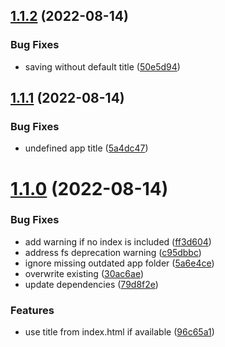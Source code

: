 ## [1.1.2](https://github.com/seleb/pkg-and-serve/compare/v1.1.1...v1.1.2) (2022-08-14)


### Bug Fixes

* saving without default title ([50e5d94](https://github.com/seleb/pkg-and-serve/commit/50e5d940eca1d385f848a58d1d5d9d72f3044276))

## [1.1.1](https://github.com/seleb/pkg-and-serve/compare/v1.1.0...v1.1.1) (2022-08-14)


### Bug Fixes

* undefined app title ([5a4dc47](https://github.com/seleb/pkg-and-serve/commit/5a4dc47055eda9509421179be71d5af58b07c530))

# [1.1.0](https://github.com/seleb/pkg-and-serve/compare/v1.0.0...v1.1.0) (2022-08-14)


### Bug Fixes

* add warning if no index is included ([ff3d604](https://github.com/seleb/pkg-and-serve/commit/ff3d604000fd469f8139070342946b4f08c146b1))
* address fs deprecation warning ([c95dbbc](https://github.com/seleb/pkg-and-serve/commit/c95dbbc8db94b5eb2a0694479a05d31ecbb138bd))
* ignore missing outdated app folder ([5a6e4ce](https://github.com/seleb/pkg-and-serve/commit/5a6e4cea452aea8148cac1432886fa526a0a0bf9))
* overwrite existing ([30ac6ae](https://github.com/seleb/pkg-and-serve/commit/30ac6aefb8c0e5d8f2f4eeee6f994856aed7d310))
* update dependencies ([79d8f2e](https://github.com/seleb/pkg-and-serve/commit/79d8f2e536e03571933ea9fc823b4503647930cc))


### Features

* use title from index.html if available ([96c65a1](https://github.com/seleb/pkg-and-serve/commit/96c65a10ec888953f45014fb65343b99d023306e))
